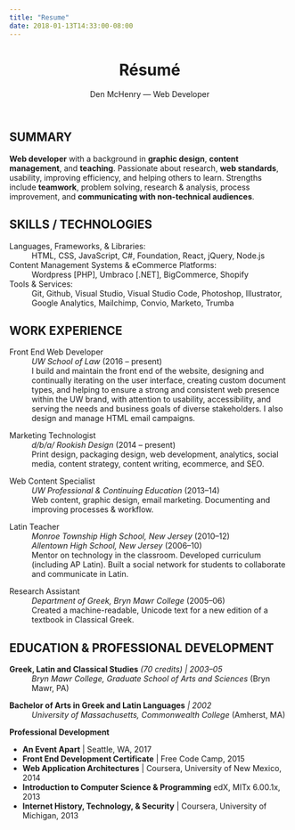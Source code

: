 ```yaml
---
title: "Resume"
date: 2018-01-13T14:33:00-08:00
---
```


<main class="measure-wide center">
  <header>
      <h1>Résumé</h1>
      <p class="f3 fw3">Den McHenry &#8212; Web Developer</p>
  </header>


  <section class="pv1 ph3">
    <h2>SUMMARY</h2>
    <p class="bl bw3 b--dark-gray pl3"><b class="fw6">Web developer</b> with a background in <b class="fw6">graphic design</b>, <b class="fw6">content management</b>, and <b class="fw6">teaching</b>. Passionate about research, <b class="fw6">web standards</b>, usability, improving efficiency, and helping others to learn. Strengths include <b class="fw6">teamwork</b>, problem solving, research & analysis, process improvement, and <b class="fw6">communicating with non-technical audiences</b>.</p>
  </section>

  <section class="bg-white pv1 ph3">
    <h2>SKILLS / TECHNOLOGIES</h2>
    <dl>
      <dt class="fw6">Languages, Frameworks, &amp; Libraries:</dt>
      <dd>HTML, CSS, JavaScript, C#, Foundation, React, jQuery, Node.js</dd>
      <dt class="fw6">Content Management Systems &amp; eCommerce Platforms:</dt>
      <dd>Wordpress [PHP], Umbraco [.NET], BigCommerce, Shopify</dd>
      <dt class="fw6">Tools &amp; Services:</dt>
      <dd>Git, Github, Visual Studio, Visual Studio Code, Photoshop, Illustrator, Google Analytics, Mailchimp, Convio, Marketo, Trumba
      </dd>
    </dl>
  </section>

  <section>
    <h2>WORK EXPERIENCE</h2>
    <dl>
      <dt class="fw6">Front End Web Developer</dt>
      <dd><i>UW School of Law</i> (2016 &#8211; present)</dd>
      <dd>I build and maintain the front end of the website, designing and continually iterating on the user interface, creating custom document types, and helping to ensure a strong and consistent web presence within the UW brand, with attention to usability, accessibility, and serving the needs and business goals of diverse stakeholders. I also design and manage HTML email campaigns.</dd>
    </dl>
    <dl>
      <dt class="fw6">Marketing Technologist</dt>
      <dd><i>d/b/a/ Rookish Design</i> (2014 &#8211; present)<br>
      </dt>
      <dd>Print design, packaging design, web development, analytics, social media, content strategy, content writing, ecommerce, and SEO.</dd>
    </dl>
    <dl>
        <dt class="fw6">Web Content Specialist</dt>
        <dd>
        <i>UW Professional &amp; Continuing Education</i> (2013&#8211;14)
        </dd>
        <dd>Web content, graphic design, email marketing. Documenting and improving processes &amp; workflow.</dd>
    </dl>
    <dl>
        <dt class="fw6">Latin Teacher</dt>
        <dd><i>Monroe Township High School, New Jersey</i> (2010&#8211;12)</i><br>
        <i>Allentown High School, New Jersey</i> (2006&#8211;10)</dd>
        <dd>Mentor on technology in the classroom. Developed curriculum (including AP Latin). Built a social network for students to collaborate and communicate in Latin.
        </dd>
    </dl>
    <dl>
        <dt class="fw6">Research Assistant</dt>
        <dd><i>Department of Greek, Bryn Mawr College</i> (2005&#8211;06)</dd>
        <dd>Created a machine-readable, Unicode text for a new edition of a textbook in Classical Greek.</dd>
    </dl>
</section>

<section>
  <h2>EDUCATION &amp; PROFESSIONAL DEVELOPMENT</h2>

  <dl>
    <dt><b class="fw6">Greek, Latin and Classical Studies</b> <i>(70 credits) | 2003&#8211;05</i></dt>
    <dd><i>Bryn Mawr College, Graduate School of Arts and Sciences</i> (Bryn Mawr, PA)</dd>
  </dl>

  <dl>
    <dt><b class="fw6">Bachelor of Arts in Greek and Latin Languages</b> <i>| 2002</i></dt>
    <dd><i>University of Massachusetts, Commonwealth College</i> (Amherst, MA)</dd>
  </dl>

  <b class="fw6">Professional Development</b>
  <ul>
    <li><b class="fw6">An Event Apart</b> | Seattle, WA, 2017</li>
    <li><b class="fw6">Front End Development Certificate</b> | Free Code Camp, 2015</li>
    <li><b class="fw6">Web Application Architectures</b> | Coursera, University of New Mexico, 2014</li>
    <li><b class="fw6">Introduction to Computer Science &amp; Programming</b> edX, MITx 6.00.1x, 2013</li>
    <li><b class="fw6">Internet History, Technology, &amp; Security</b> | Coursera, University of Michigan, 2013</li>
  </ul>
</section>
<footer>
</footer>
</main>
